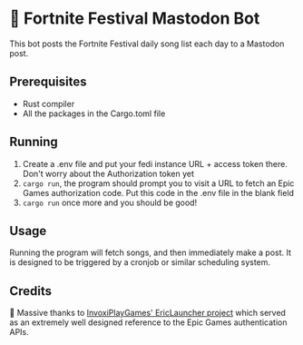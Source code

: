 # 🎹 Fortnite Festival Mastodon Bot

This bot posts the Fortnite Festival daily song list each day to a Mastodon post.

## Prerequisites
- Rust compiler
- All the packages in the Cargo.toml file

## Running
1. Create a .env file and put your fedi instance URL + access token there. Don't worry about the Authorization token yet
2. `cargo run`, the program should prompt you to visit a URL to fetch an Epic Games authorization code. Put this code in the .env file in the blank field
3. `cargo run` once more and you should be good!

## Usage
Running the program will fetch songs, and then immediately make a post. It is designed to be triggered by a cronjob or similar scheduling system.

## Credits
🦊 Massive thanks to [InvoxiPlayGames' EricLauncher project](https://github.com/InvoxiPlayGames/EricLauncher) which served as an extremely well designed reference to the Epic Games authentication APIs.